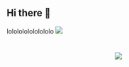## Hi there 👋 
lololololololololo
![](https://komarev.com/ghpvc/?username=lumen183)
<h1 align="center"> <a href="https://sunguoqi.com/"> <img src="https://readme-typing-svg.herokuapp.com/?lines=🟥🟧🟨🟩🟦🟪🟫🟫🟪🟦🟩🟨🟧🟥&left=true&size=20"> </a> </h1>
<!--
**lumen183/lumen183** is a ✨ _special_ ✨ repository because its `README.md` (this file) appears on your GitHub profile.

编程语言统计
<div align="center"> <img src="https://github-readme-stats.vercel.app/api/top-langs/?username=lumen183&hide_title=true&hide_border=true&layout=compact&langs_count=6&text_color=000&icon_color=fff&bg_color=0,52fa5a,4dfcff,c64dff&theme=graywhite" /> </div>
Here are some ideas to get you started:

- 🔭 I’m currently working on ...
- 🌱 I’m currently learning ...
- 👯 I’m looking to collaborate on ...
- 🤔 I’m looking for help with ...
- 💬 Ask me about ...
- 📫 How to reach me: ...
- 😄 Pronouns: ...
- ⚡ Fun fact: ...


-->

